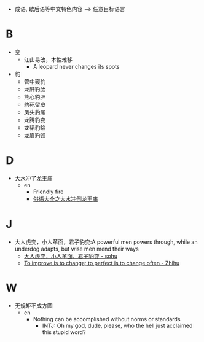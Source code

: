 - 成语, 歇后语等中文特色内容 --> 任意目标语言

# B
- 变
  - 江山易改，本性难移
    - A leopard never changes its spots
- 豹
  - 管中窥豹
  - 龙肝豹胎
  - 熊心豹胆
  - 豹死留皮
  - 凤头豹尾
  - 龙腾豹变
  - 龙韬豹略
  - 龙眉豹颈

# D
- 大水冲了龙王庙
  - en
    - Friendly fire
    - [俗语大全之大水冲倒龙王庙](http://www.wentidayi.com/changyong/993.shtml)

# J
- 大人虎变，小人革面，君子豹变:A powerful men powers through, while an underdog adapts, but wise men mend their ways
  - [大人虎变，小人革面，君子豹变 - sohu](https://www.sohu.com/a/216311408_796596)
  - [To improve is to change; to perfect is to change often - Zhihu](https://zhuanlan.zhihu.com/p/29596740)

# W
- 无规矩不成方圆
  - en
    - Nothing can be accomplished without norms or standards
      - INTJ: Oh my god, dude, please, who the hell just acclaimed this stupid word?